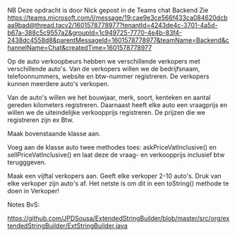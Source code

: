 NB Deze opdracht is door Nick gepost in de Teams chat Backend
Zie https://teams.microsoft.com/l/message/19:cae9e3ce566f433ca084620dcbaa9bad@thread.tacv2/1601578778977?tenantId=4243de4c-3701-4a5d-b67a-388c5c9557a2&groupId=1c949725-7770-4e4b-83f4-2438dc4558d8&parentMessageId=1601578778977&teamName=Backend&channelName=Chat&createdTime=1601578778977


Op de auto verkoopbeurs hebben we verschillende verkopers met verschillende auto's. Van de verkopers willen we de bedrijfsnaam, telefoonnummers, website en btw-nummer registreren. De verkopers kunnen meerdere auto's verkopen.

Van de auto's willen we het bouwjaar, merk, soort, kenteken en aantal gereden kilometers registreren. Daarnaast heeft elke auto een vraagprijs en willen we de uiteindelijke verkoopprijs registreren. De prijzen die we registreren zijn ex Btw.

Maak bovenstaande klasse aan.

Voeg aan de klasse auto twee methodes toes: askPriceVatInclusive() en sellPriceVatInclusive() en laat deze de vraag- en verkoopprijs inclusief btw terugggeven.

Maak een vijftal verkopers aan. Geeft elke verkoper 2-10 auto's. Druk van elke verkoper zijn auto's af. Het netste is om dit in een toString() methode te doen in Verkoper!

Notes BvS:

https://github.com/JPDSousa/ExtendedStringBuilder/blob/master/src/org/extendedStringBuilder/ExtStringBuilder.java